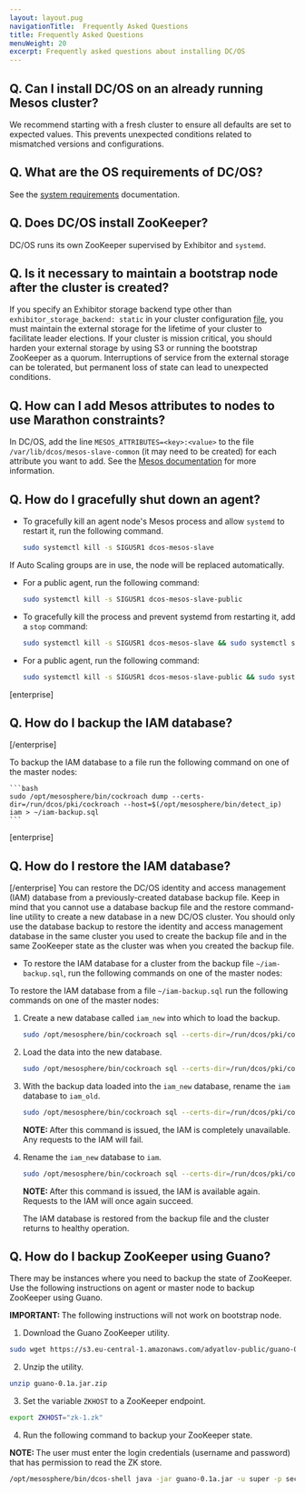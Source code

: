 ```yaml
---
layout: layout.pug
navigationTitle:  Frequently Asked Questions
title: Frequently Asked Questions
menuWeight: 20
excerpt: Frequently asked questions about installing DC/OS
---
```


## Q. Can I install DC/OS on an already running Mesos cluster?
We recommend starting with a fresh cluster to ensure all defaults are set to expected values. This prevents unexpected conditions related to mismatched versions and configurations.

## Q. What are the OS requirements of DC/OS?
See the [system requirements](/dcos/1.11/installing/production/system-requirements/) documentation.

## Q. Does DC/OS install ZooKeeper?
DC/OS runs its own ZooKeeper supervised by Exhibitor and `systemd`.

## Q. Is it necessary to maintain a bootstrap node after the cluster is created?
If you specify an Exhibitor storage backend type other than `exhibitor_storage_backend: static` in your cluster configuration [file](/dcos/1.11/installing/production/advanced-configuration/configuration-reference/), you must maintain the external storage for the lifetime of your cluster to facilitate leader elections. If your cluster is mission critical, you should harden your external storage by using S3 or running the bootstrap ZooKeeper as a quorum. Interruptions of service from the external storage can be tolerated, but permanent loss of state can lead to unexpected conditions.

## Q. How can I add Mesos attributes to nodes to use Marathon constraints?

In DC/OS, add the line `MESOS_ATTRIBUTES=<key>:<value>` to the file `/var/lib/dcos/mesos-slave-common` (it may need to be created) for each attribute you want to add. See the [Mesos documentation](http://mesos.apache.org/documentation/latest/attributes-resources/) for more information.

## Q. How do I gracefully shut down an agent?

- To gracefully kill an agent node's Mesos process and allow `systemd` to restart it, run the following command.

    ```bash
    sudo systemctl kill -s SIGUSR1 dcos-mesos-slave
    ```

If Auto Scaling groups are in use, the node will be replaced automatically.

- For a public agent, run the following command:

    ```bash
    sudo systemctl kill -s SIGUSR1 dcos-mesos-slave-public
    ```

- To gracefully kill the process and prevent systemd from restarting it, add a `stop` command:

    ```bash
    sudo systemctl kill -s SIGUSR1 dcos-mesos-slave && sudo systemctl stop dcos-mesos-slave
    ```

- For a public agent, run the following command:

    ```bash
    sudo systemctl kill -s SIGUSR1 dcos-mesos-slave-public && sudo systemctl stop dcos-mesos-slave-public
    ```

<a name="iam-backup"></a>

[enterprise]
## Q. How do I backup the IAM database?
[/enterprise]

To backup the IAM database to a file run the following command on one of the master nodes:

    ```bash
    sudo /opt/mesosphere/bin/cockroach dump --certs-dir=/run/dcos/pki/cockroach --host=$(/opt/mesosphere/bin/detect_ip) iam > ~/iam-backup.sql
    ```

[enterprise]
## Q. How do I restore the IAM database?
[/enterprise]
You can restore the DC/OS identity and access management (IAM) database from a previously-created database backup file. Keep in mind that you cannot use a database backup file and the restore command-line utility to create a new database in a new DC/OS cluster. You should only use the database backup to restore the identity and access management database in the same cluster you used to create the backup file and in the same ZooKeeper state as the cluster was when you created the backup file.

- To restore the IAM database for a cluster from the backup file `~/iam-backup.sql`, run the following commands on one of the master nodes:

To restore the IAM database from a file `~/iam-backup.sql` run the following commands on one of the master nodes:

1. Create a new database called `iam_new` into which to load the backup.

    ```bash
    sudo /opt/mesosphere/bin/cockroach sql --certs-dir=/run/dcos/pki/cockroach --host=$(/opt/mesosphere/bin/detect_ip) -e "CREATE DATABASE iam_new"
    ```

1. Load the data into the new database.

    ```bash
    sudo /opt/mesosphere/bin/cockroach sql --certs-dir=/run/dcos/pki/cockroach --host=$(/opt/mesosphere/bin/detect_ip) --database=iam_new < ~/iam-backup.sql
    ```

1. With the backup data loaded into the `iam_new` database, rename the `iam` database to `iam_old`.

    ```bash
    sudo /opt/mesosphere/bin/cockroach sql --certs-dir=/run/dcos/pki/cockroach --host=$(/opt/mesosphere/bin/detect_ip) -e "ALTER DATABASE iam RENAME TO iam_old"
    ```

    <p class="message--note"><strong>NOTE: </strong>After this command is issued, the IAM is completely unavailable. Any requests to the IAM will fail.</p>

1. Rename the `iam_new` database to `iam`.

    ```bash
    sudo /opt/mesosphere/bin/cockroach sql --certs-dir=/run/dcos/pki/cockroach --host=$(/opt/mesosphere/bin/detect_ip) -e "ALTER DATABASE iam_new RENAME TO iam"
    ```
    <p class="message--note"><strong>NOTE: </strong>After this command is issued, the IAM is available again. Requests to the IAM will once again succeed.</p>

    The IAM database is restored from the backup file and the cluster returns to healthy operation.

<a name="zk-backup"></a>

## Q. How do I backup ZooKeeper using Guano?

There may be instances where you need to backup the state of ZooKeeper. Use the following instructions on agent or master node to backup ZooKeeper using Guano. 

<p class="message--important"><strong>IMPORTANT: </strong>The following instructions will not work on bootstrap node.</p>

1. Download the Guano ZooKeeper utility.

```bash
sudo wget https://s3.eu-central-1.amazonaws.com/adyatlov-public/guano-0.1a.jar.zip
```

2. Unzip the utility.

```bash
unzip guano-0.1a.jar.zip
```

3. Set the variable `ZKHOST` to a ZooKeeper endpoint.

```bash
export ZKHOST="zk-1.zk"
```

4. Run the following command to backup your ZooKeeper state.

<p class="message--note"><strong>NOTE: </strong>The user must enter the login credentials (username and password) that has permission to read the ZK store.</p>

```bash
/opt/mesosphere/bin/dcos-shell java -jar guano-0.1a.jar -u super -p secret -d / -o /tmp/mesos-zk-backup -s $ZKHOST:2181 && tar -zcvf zkstate.tar.gz /tmp/mesos-zk-backup/
```

